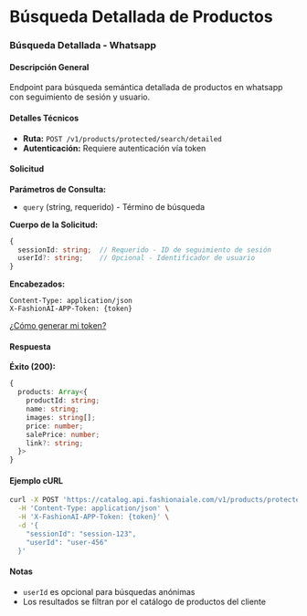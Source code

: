 # Búsqueda Detallada de Productos

### Búsqueda Detallada - Whatsapp

#### Descripción General

Endpoint para búsqueda semántica detallada de productos en whatsapp con seguimiento de sesión y usuario.

#### Detalles Técnicos

- **Ruta:** `POST /v1/products/protected/search/detailed`
- **Autenticación:** Requiere autenticación vía token

#### Solicitud

**Parámetros de Consulta:**
- `query` (string, requerido) - Término de búsqueda

**Cuerpo de la Solicitud:**
```typescript
{
  sessionId: string;  // Requerido - ID de seguimiento de sesión
  userId?: string;    // Opcional - Identificador de usuario
}
```

**Encabezados:**
```
Content-Type: application/json
X-FashionAI-APP-Token: {token}
```

[¿Cómo generar mi token?](../authentication)

#### Respuesta

**Éxito (200):**
```typescript
{
  products: Array<{
    productId: string;
    name: string;
    images: string[];
    price: number;
    salePrice: number;
    link?: string;
  }>
}
```

#### Ejemplo cURL

```bash
curl -X POST 'https://catalog.api.fashionaiale.com/v1/products/protected/search/detailed?query=vestido+azul' \
  -H 'Content-Type: application/json' \
  -H 'X-FashionAI-APP-Token: {token}' \
  -d '{
    "sessionId": "session-123",
    "userId": "user-456"
  }'
```

#### Notas

- `userId` es opcional para búsquedas anónimas
- Los resultados se filtran por el catálogo de productos del cliente

